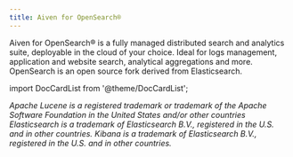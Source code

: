 ```yaml
---
title: Aiven for OpenSearch®
---
```


Aiven for OpenSearch® is a fully managed distributed search and
analytics suite, deployable in the cloud of your choice. Ideal for logs
management, application and website search, analytical aggregations and
more. OpenSearch is an open source fork derived from Elasticsearch.


import DocCardList from '@theme/DocCardList';

<DocCardList />


*Apache Lucene is a registered trademark or trademark of the Apache
Software Foundation in the United States and/or other countries*
*Elasticsearch is a trademark of Elasticsearch B.V., registered in the
U.S. and in other countries.* *Kibana is a trademark of Elasticsearch
B.V., registered in the U.S. and in other countries.*
